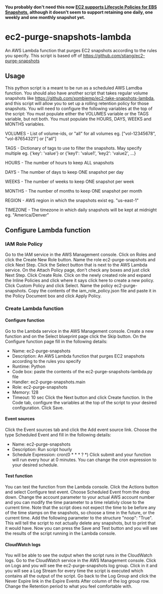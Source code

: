 **You probably don't need this now [EC2 supports Lifecycle Policies for EBS Snapshots](https://docs.aws.amazon.com/AWSEC2/latest/UserGuide/snapshot-lifecycle.html), although it doesn't seem to support retaining one daily, one weekly and one monthly snapshot yet.**

# ec2-purge-snapshots-lambda
An AWS Lambda function that purges EC2 snapshots according to the rules you specify. This script is based off of https://github.com/stiang/ec2-purge-snapshots

## Usage
This python script is a meant to be run as a scheduled AWS Lamdba function. You should also have another script that takes regular volume snapshots like https://github.com/xombiemp/ec2-take-snapshots-lambda, and this script will allow you to set up a rolling retention policy for those snapshots.  You will need to configure the following variables at the top of the script:
You must populate either the VOLUMES variable or the TAGS variable, but not both.
You must populate the HOURS, DAYS, WEEKS and MONTHS variables.

VOLUMES - List of volume-ids, or "all" for all volumes
eg. ["vol-12345678", "vol-87654321"] or ["all"]

TAGS - Dictionary of tags to use to filter the snapshots. May specify multiple
eg. {'key': 'value'} or {'key1': 'value1', 'key2': 'value2', ...}

HOURS -  The number of hours to keep ALL snapshots

DAYS - The number of days to keep ONE snapshot per day

WEEKS - The number of weeks to keep ONE snapshot per week

MONTHS - The number of months to keep ONE snapshot per month

REGION - AWS region in which the snapshots exist
eg. "us-east-1"

TIMEZONE - The timezone in which daily snapshots will be kept at midnight
eg. "America/Denver"

## Configure Lambda function
### IAM Role Policy
Go to the IAM service in the AWS Management console. Click on Roles and click the Create New Role button. Name the role ec2-purge-snapshots and click Next Step. Click the Select button that is next to the AWS Lambda service. On the Attach Policy page, don't check any boxes and just click Next Step. Click Create Role. Click on the newly created role and expand the Inline Policies and click where it says click here to create a new policy. Click Custom Policy and click Select. Name the policy ec2-purge-snapshots. Copy the contents of the iam_role_policy.json file and paste it in the Policy Document box and click Apply Policy.

### Create Lambda function
#### Configure function
Go to the Lambda service in the AWS Management console. Create a new function and on the Select blueprint page click the Skip button. On the Configure function page fill in the following details:
* Name: ec2-purge-snapshots
* Description: An AWS Lambda function that purges EC2 snapshots according to the rules you specify
* Runtime: Python
* Code box: paste the contents of the ec2-purge-snapshots-lambda.py file
* Handler: ec2-purge-snapshots.main
* Role: ec2-purge-snapshots
* Memory: 128
* Timeout: 10 sec
Click the Next button and click Create function.
In the Code tab, configure the variables at the top of the script to your desired configuration. Click Save.

#### Event sources
Click the Event sources tab and click the Add event source link. Choose the type Scheduled Event and fill in the following details:
* Name: ec2-purge-snapshots
* Description: Run script hourly
* Schedule Expression: cron(0 * * * ? *)
Click submit and your function will run every hour at 0 minutes. You can change the cron expression to your desired schedule.

#### Test function
You can test the function from the Lambda console. Click the Actions button and select Configure test event. Choose Scheduled Event from the drop down. Change the account parameter to your actual AWS account number and you can modify the time parameter to a time relativly close to the current time. Note that the script does not expect the time to be before any of the time stamps on the snapshots, so choose a time in the future, or the current time. Add the following parameter to the structure "noop": "True".  This will tell the script to not actually delete any snapshots, but to print that it would have. Now you can press the Save and Test button and you will see the results of the script running in the Lambda console.

#### CloudWatch logs
You will be able to see the output when the script runs in the CloudWatch logs. Go to the CloudWatch service in the AWS Management console. Click on Logs and you will see the ec2-purge-snapshots log group. Click in it and you will see a Log Stream for every time the script is executed which contains all the output of the script. Go back to the Log Group and click the Never Expire link in the Expire Events After column of the log group row. Change the Retention period to what you feel comfortable with.
